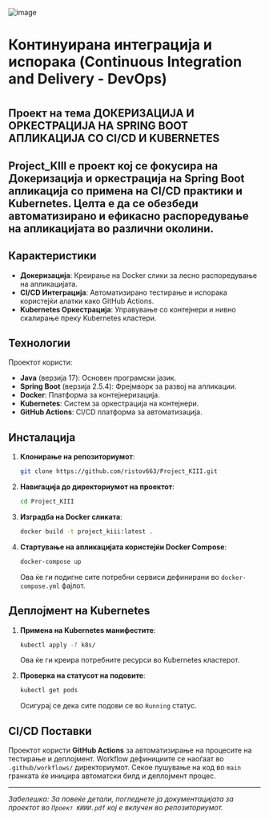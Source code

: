 ![image](https://github.com/user-attachments/assets/354bc31f-1352-47e6-8901-f11573d615d6)

<h1>Континуирана интеграција и испорака (Continuous Integration and Delivery - DevOps)<h1/>
<h2>Проект на тема ДОКЕРИЗАЦИЈА И ОРКЕСТРАЦИЈА НА SPRING BOOT АПЛИКАЦИЈА СО CI/CD И KUBERNETES<h2/>



**Project_KIII** е проект кој се фокусира на **Докеризација и оркестрација на Spring Boot апликација** со примена на **CI/CD** практики и **Kubernetes**. Целта е да се обезбеди автоматизирано и ефикасно распоредување на апликацијата во различни околини.

## Карактеристики

- **Докеризација**: Креирање на Docker слики за лесно распоредување на апликацијата.
- **CI/CD Интеграција**: Автоматизирано тестирање и испорака користејќи алатки како GitHub Actions.
- **Kubernetes Оркестрација**: Управување со контејнери и нивно скалирање преку Kubernetes кластери.

## Технологии

Проектот користи:

- **Java** (верзија 17): Основен програмски јазик.
- **Spring Boot** (верзија 2.5.4): Фрејмворк за развој на апликации.
- **Docker**: Платформа за контејнеризација.
- **Kubernetes**: Систем за оркестрација на контејнери.
- **GitHub Actions**: CI/CD платформа за автоматизација.

## Инсталација

1. **Клонирање на репозиториумот**:

   ```bash
   git clone https://github.com/ristov663/Project_KIII.git
   ```

2. **Навигација до директориумот на проектот**:

   ```bash
   cd Project_KIII
   ```

3. **Изградба на Docker сликата**:

   ```bash
   docker build -t project_kiii:latest .
   ```

4. **Стартување на апликацијата користејќи Docker Compose**:

   ```bash
   docker-compose up
   ```

   Ова ќе ги подигне сите потребни сервиси дефинирани во `docker-compose.yml` фајлот.

## Деплојмент на Kubernetes

1. **Примена на Kubernetes манифестите**:

   ```bash
   kubectl apply -f k8s/
   ```

   Ова ќе ги креира потребните ресурси во Kubernetes кластерот.

2. **Проверка на статусот на подовите**:

   ```bash
   kubectl get pods
   ```

   Осигурај се дека сите подови се во `Running` статус.

## CI/CD Поставки

Проектот користи **GitHub Actions** за автоматизирање на процесите на тестирање и деплојмент. Workflow дефинициите се наоѓаат во `.github/workflows/` директориумот. Секое пушување на код во `main` гранката ќе иницира автоматски билд и деплојмент процес.


---

*Забелешка: За повеќе детали, погледнете ја документацијата за проектот во `Проект КИИИ.pdf` кој е вклучен во репозиториумот.*


